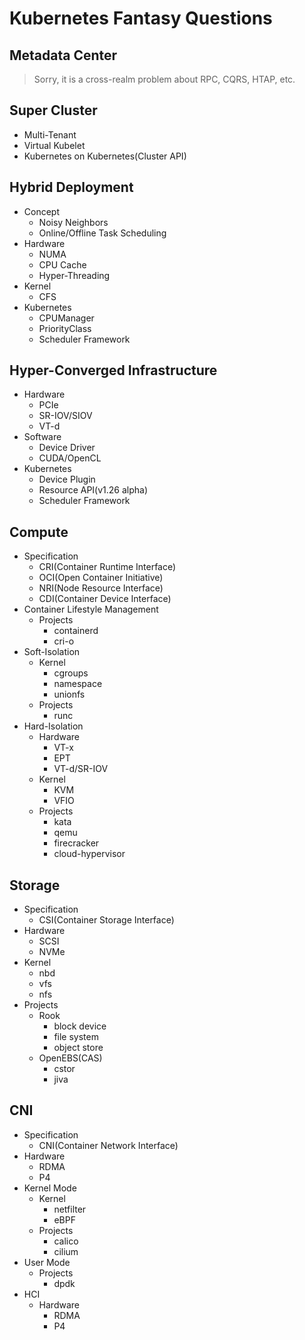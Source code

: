 # Kubernetes Fantasy Questions

## Metadata Center

> Sorry, it is a cross-realm problem about RPC, CQRS, HTAP, etc.

## Super Cluster

+ Multi-Tenant
+ Virtual Kubelet
+ Kubernetes on Kubernetes(Cluster API)

## Hybrid Deployment

+ Concept
    - Noisy Neighbors
    - Online/Offline Task Scheduling
+ Hardware
    - NUMA
    - CPU Cache
    - Hyper-Threading
+ Kernel
    - CFS
+ Kubernetes
    - CPUManager
    - PriorityClass
    - Scheduler Framework

## Hyper-Converged Infrastructure

+ Hardware
    - PCIe
    - SR-IOV/SIOV
    - VT-d
+ Software
    - Device Driver
    - CUDA/OpenCL
+ Kubernetes
    - Device Plugin
    - Resource API(v1.26 alpha)
    - Scheduler Framework

## Compute

+ Specification
    - CRI(Container Runtime Interface)
    - OCI(Open Container Initiative)
    - NRI(Node Resource Interface)
    - CDI(Container Device Interface)
+ Container Lifestyle Management
    - Projects
        * containerd
        * cri-o
+ Soft-Isolation
    - Kernel
        * cgroups
        * namespace
        * unionfs
    - Projects
        * runc
+ Hard-Isolation
    - Hardware
        * VT-x
        * EPT
        * VT-d/SR-IOV
    - Kernel
        - KVM
        - VFIO
    - Projects
        * kata
        * qemu
        * firecracker
        * cloud-hypervisor

## Storage
+ Specification
    - CSI(Container Storage Interface)
+ Hardware
    - SCSI
    - NVMe
+ Kernel
    - nbd
    - vfs
    - nfs
+ Projects
    - Rook
        * block device
        * file system
        * object store
    - OpenEBS(CAS)
        * cstor
        * jiva

## CNI
+ Specification
    - CNI(Container Network Interface)
+ Hardware
    - RDMA
    - P4
+ Kernel Mode
    - Kernel
        * netfilter
        * eBPF
    - Projects
        * calico
        * cilium
+ User Mode
    - Projects
        * dpdk
+ HCI
    - Hardware
        * RDMA
        * P4
    

